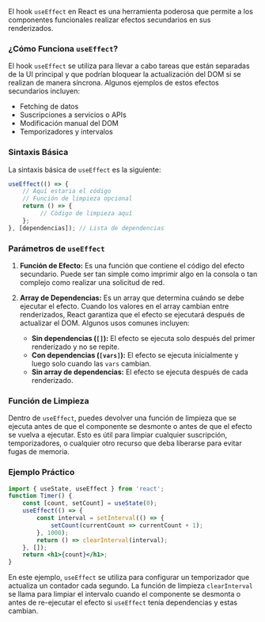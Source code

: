El hook `useEffect` en React es una herramienta poderosa que permite a los componentes funcionales realizar efectos secundarios en sus renderizados.

### ¿Cómo Funciona `useEffect`?

El hook `useEffect` se utiliza para llevar a cabo tareas que están separadas de la UI principal y que podrían bloquear la actualización del DOM si se realizan de manera síncrona. Algunos ejemplos de estos efectos secundarios incluyen:

- Fetching de datos
- Suscripciones a servicios o APIs
- Modificación manual del DOM
- Temporizadores y intervalos

### Sintaxis Básica

La sintaxis básica de `useEffect` es la siguiente:

``` jsx
useEffect(() => {
	// Aquí estaria el código
	// Función de limpieza opcional
	return () => {
	     // Código de limpieza aquí   
	}; 
}, [dependencias]); // Lista de dependencias
```

### Parámetros de `useEffect`

1. **Función de Efecto:** Es una función que contiene el código del efecto secundario. Puede ser tan simple como imprimir algo en la consola o tan complejo como realizar una solicitud de red.
    
2. **Array de Dependencias:** Es un array que determina cuándo se debe ejecutar el efecto. Cuando los valores en el array cambian entre renderizados, React garantiza que el efecto se ejecutará después de actualizar el DOM. Algunos usos comunes incluyen:
    
    - **Sin dependencias (`[]`):** El efecto se ejecuta solo después del primer renderizado y no se repite.
    - **Con dependencias (`[vars]`):** El efecto se ejecuta inicialmente y luego solo cuando las `vars` cambian.
    - **Sin array de dependencias:** El efecto se ejecuta después de cada renderizado.

### Función de Limpieza

Dentro de `useEffect`, puedes devolver una función de limpieza que se ejecuta antes de que el componente se desmonte o antes de que el efecto se vuelva a ejecutar. Esto es útil para limpiar cualquier suscripción, temporizadores, o cualquier otro recurso que deba liberarse para evitar fugas de memoria.

### Ejemplo Práctico

``` jsx
import { useState, useEffect } from 'react';
function Timer() {
	const [count, setCount] = useState(0);
	useEffect(() => {
	    const interval = setInterval(() => {
			setCount(currentCount => currentCount + 1);
		}, 1000);
		return () => clearInterval(interval);
	}, []);
    return <h1>{count}</h1>;
}
```

En este ejemplo, `useEffect` se utiliza para configurar un temporizador que actualiza un contador cada segundo. La función de limpieza `clearInterval` se llama para limpiar el intervalo cuando el componente se desmonta o antes de re-ejecutar el efecto si `useEffect` tenía dependencias y estas cambian.